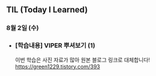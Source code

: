 ## TIL (Today I Learned)

### 8월 2일 (수)    

- ### [학습내용] VIPER 뿌셔보기 (1)
    이번 학습은 사진 자료가 많아 원본 블로그 링크로 대체합니다!   
    https://green1229.tistory.com/393
    